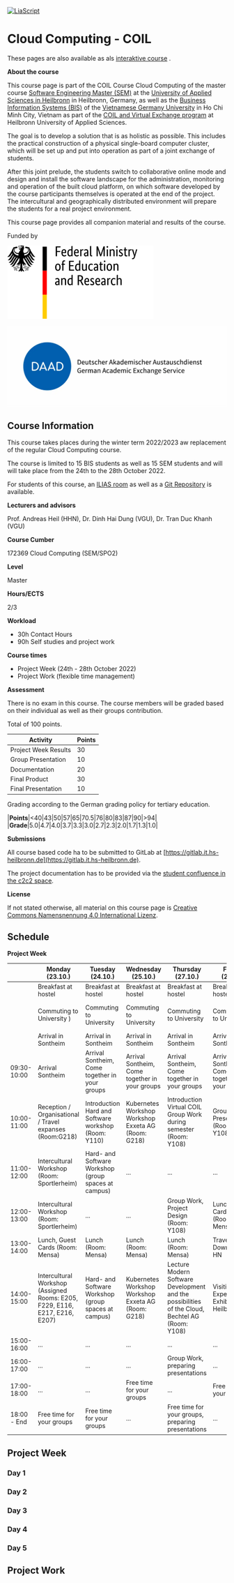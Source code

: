 <!--

author:   Andreas Heil
email:    andreas.heil@hs-heilbronn.de
version:  0.1
language: en
narrator: EN German Male

comment: 

-->

[![LiaScript](https://raw.githubusercontent.com/LiaScript/LiaScript/master/badges/course.svg)](https://LiaScript.github.io/course/?https://github.com/aheil/os) 


# Cloud Computing - COIL

These pages are also available as als [interaktive course](https://liascript.github.io/course/?https://github.com/aheil/coil2022) .

**About the course**

This course page is part of the COIL Course Cloud Computing of the master course [Software Engineering Master (SEM)](https://www.hs-heilbronn.de/en/sem) at the [University of Applied Sciences in Heilbronn](https://www.hs-heilbronn.de/en) in Heilbronn, Germany, as well as the [Business Information Systems (BIS)](https://vgu.edu.vn/study-programs/master/bis) of the [Vietnamese Germany University](https://vgu.edu.vn/) in Ho Chi Minh City, Vietnam as part of the [COIL and Virtual Exchange program](https://www.hs-heilbronn.de/en/coil-and-virtual-exchange-40524c66c91530b5) at Heilbronn University of Applied Sciences. 

The goal is to develop a solution that is as holistic as possible. This includes the practical construction of a physical single-board computer cluster, which will be set up and put into operation as part of a joint exchange of students.

After this joint prelude, the students switch to collaborative online mode and design and install the software landscape for the administration, monitoring and operation of the built cloud platform, on which software developed by the course participants themselves is operated at the end of the project. The intercultural and geographically distributed environment will prepare the students for a real project environment.

This course page provides all companion material and results of the course. 

Funded by

[![Funded by the Federal Ministry of Education and Research](img/bmbf-en.svg)<!-- style="width: 50%;" -->](https://www.bmbf.de/bmbf/en/)

[![Funded by the German Academic Exchange Service](img/daad_logo_suppl_de-en_h_basic_rgb.webp)<!-- style="width: 50%;" -->](https://www.daad.de/en/)

## Course Information 

This course takes places during the winter term 2022/2023 aw replacement of the regular Cloud Computing course. 

The course is limited to 15 BIS students as well as 15 SEM students and will will take place from the 24th to the 28th October 2022.

For students of this course, an [ILIAS room](https://ilias.hs-heilbronn.de/goto.php?target=crs_360705&client_id=iliashhn) as well as a [Git Repository](https://git.it.hs-heilbronn.de) is available. 

**Lecturers and advisors**

Prof. Andreas Heil (HHN), Dr. Dinh Hai Dung (VGU), Dr. Tran Duc Khanh (VGU) 

**Course Cumber**

172369 Cloud Computing (SEM/SPO2)


**Level**

Master

**Hours/ECTS**

2/3

**Workload**

- 30h Contact Hours
- 90h Self studies and project work 

**Course times** 

* Project Week (24th - 28th October 2022)
* Project Work (flexible time management)


**Assessment**

There is no exam in this course. The course members will be graded based on their individual as well as their groups contribution.

Total of 100 points.

| Activity | Points | 
| --- | --- |
| Project Week Results | 30 |
| Group Presentation | 10 |
| Documentation | 20 |
| Final Product  | 30 |
| Final Presentation | 10 |

Grading according to the German grading policy for tertiary education.

|**Points**|<40|43|50|57|65|70.5|76|80|83|87|90|>94|
|**Grade**|5.0|4.7|4.0|3.7|3.3|3.0|2.7|2.3|2.0|1.7|1.3|1.0|


**Submissions**

All course based code ha to be submitted to GitLab at [https://gitlab.it.hs-heilbronn.de](https://gitlab.it.hs-heilbronn.de).

The project documentation has to be provided via the [student confluence in the c2c2 space](https://confluence-student.it.hs-heilbronn.de/display/C2C2).


**License**

If not stated otherwise, all material on this course page is  [Creative Commons Namensnennung 4.0 International Lizenz](https://creativecommons.org/licenses/by/4.0/). 

## Schedule 

**Project Week**

||Monday (23.10.)|Tuesday (24.10.)|Wednesday (25.10.)|Thursday (27.10.)|Friday (28.10)|Saturday (29.10.)|Sunday (30.10.)|
|-|-|-|-|-|-|-|-|
| | Breakfast at hostel | Breakfast at hostel | Breakfast at hostel | Breakfast at hostel | Breakfast at hostel | Breakfast at hostel | Breakfast at hostel |
| | Commuting to University )| Commuting to University | Commuting to University | Commuting to University | Commuting to University | Free Time / Individual Excursion | Departure |
| | Arrival in Sontheim | Arrival in Sontheim | Arrival in Sontheim | Arrival in Sontheim | Arrival in Sontheim | ... | ... |
|09:30-10:00|Arrival Sontheim | Arrival Sontheim, Come together in your groups|Arrival Sontheim, Come together in your groups|Arrival Sontheim, Come together in your groups|Arrival Sontheim, Come together in your groups|...|...|
|10:00-11:00|Reception / Organisational / Travel expanses (Room:G218)| Introduction Hard and Software workshop (Room: Y110)|Kubernetes Workshop Workshop Exxeta AG (Room: G218)|Introduction Virtual COIL Group Work during semester (Room: Y108)|Group Presentations (Room: Y108)|...|...|
|11:00-12:00|Intercultural Workshop (Room: Sportlerheim)| Hard- and Software Workshop (group spaces at campus)|...|...|...|...|...|
|12:00-13:00|Intercultural Workshop (Room: Sportlerheim)|...|...|Group Work, Project Design (Room: Y108)|Lunch, Guest Cards! (Room: Mensa)|||
|13:00-14:00|Lunch, Guest Cards (Room: Mensa)|Lunch (Room: Mensa)|Lunch (Room: Mensa)|Lunch (Room: Mensa)|Travelling Downtown HN|...|...|
|14:00-15:00|Intercultural Workshop (Assigned Rooms: E205, F229, E116, E217, E216, E207)|Hard- and Software Workshop (group spaces at campus)|Kubernetes Workshop Workshop Exxeta AG (Room: G218)|Lecture Modern Software Development and the possibilities of the Cloud, Bechtel AG (Room: Y108)|Visiting Experimenta Exhibition Heilbronn|||
|15:00-16:00|...|...|...|...|...|...|...|
|16:00-17:00|...|...|...|Group Work, preparing presentations|...|...|...|
|17:00-18:00|...|...|Free time for your groups|...|Free time for your groups|...|...|
|18:00 - End | Free time for your groups|Free time for your groups| ... |Free time for your groups, preparing presentations|...|...|...|










## Project Week 

### Day 1 

### Day 2 

### Day 3 

### Day 4

### Day 5

## Project Work 